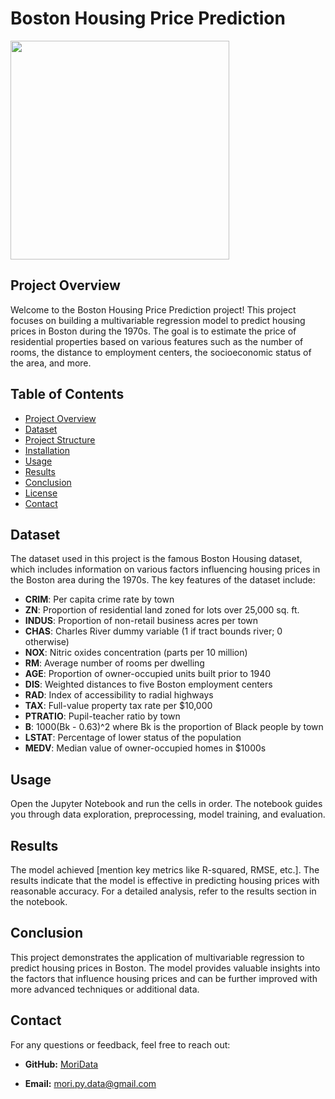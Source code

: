 # Boston Housing Price Prediction

<img src="https://i.imgur.com/WKQ0nH2.jpg" height="350">

## Project Overview

Welcome to the Boston Housing Price Prediction project! This project focuses on building a multivariable regression model to predict housing prices in Boston during the 1970s. The goal is to estimate the price of residential properties based on various features such as the number of rooms, the distance to employment centers, the socioeconomic status of the area, and more.

## Table of Contents

- [Project Overview](#project-overview)
- [Dataset](#dataset)
- [Project Structure](#project-structure)
- [Installation](#installation)
- [Usage](#usage)
- [Results](#results)
- [Conclusion](#conclusion)
- [License](#license)
- [Contact](#contact)

## Dataset

The dataset used in this project is the famous Boston Housing dataset, which includes information on various factors influencing housing prices in the Boston area during the 1970s. The key features of the dataset include:

- **CRIM**: Per capita crime rate by town
- **ZN**: Proportion of residential land zoned for lots over 25,000 sq. ft.
- **INDUS**: Proportion of non-retail business acres per town
- **CHAS**: Charles River dummy variable (1 if tract bounds river; 0 otherwise)
- **NOX**: Nitric oxides concentration (parts per 10 million)
- **RM**: Average number of rooms per dwelling
- **AGE**: Proportion of owner-occupied units built prior to 1940
- **DIS**: Weighted distances to five Boston employment centers
- **RAD**: Index of accessibility to radial highways
- **TAX**: Full-value property tax rate per $10,000
- **PTRATIO**: Pupil-teacher ratio by town
- **B**: 1000(Bk - 0.63)^2 where Bk is the proportion of Black people by town
- **LSTAT**: Percentage of lower status of the population
- **MEDV**: Median value of owner-occupied homes in $1000s

Usage
-----

Open the Jupyter Notebook and run the cells in order. The notebook guides you through data exploration, preprocessing, model training, and evaluation.

Results
-------

The model achieved \[mention key metrics like R-squared, RMSE, etc.\]. The results indicate that the model is effective in predicting housing prices with reasonable accuracy. For a detailed analysis, refer to the results section in the notebook.

Conclusion
----------

This project demonstrates the application of multivariable regression to predict housing prices in Boston. The model provides valuable insights into the factors that influence housing prices and can be further improved with more advanced techniques or additional data.

Contact
-------

For any questions or feedback, feel free to reach out:

*   **GitHub:** [MoriData](https://github.com/MoriData)
    
*   **Email:** [mori.py.data@gmail.com](mailto:mori.py.data@gmail.com)
